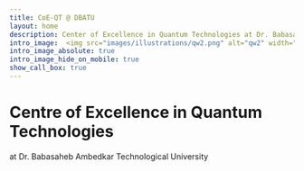 ```yaml
---
title: CoE-QT @ DBATU
layout: home
description: Center of Excellence in Quantum Technologies at Dr. Babasaheb Ambedkar Technological University
intro_image:  <img src="images/illustrations/qw2.png" alt="qw2" width="200"/>
intro_image_absolute: true
intro_image_hide_on_mobile: true
show_call_box: true
---
```


#  Centre of Excellence in Quantum Technologies

 at Dr. Babasaheb Ambedkar Technological University
